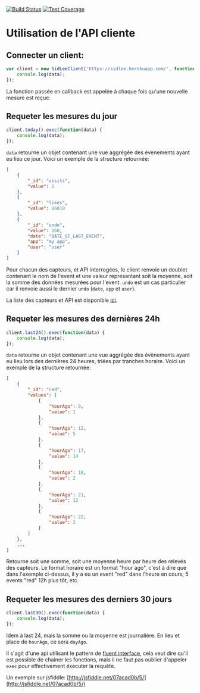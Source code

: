 [![Build Status](https://travis-ci.org/SidLeeParis/sidLeeAgenceConnectee.svg)](https://travis-ci.org/SidLeeParis/sidLeeAgenceConnectee)
[![Test Coverage](https://codeclimate.com/github/xseignard/sidLeeAgenceConnectee/badges/coverage.svg)](https://codeclimate.com/github/xseignard/sidLeeAgenceConnectee)

# Utilisation de l'API cliente

## Connecter un client:
```javascript
var client = new SidLeeClient('https://sidlee.herokuapp.com/', function(data) {
	console.log(data);
});
```
La fonction passée en callback est appelée à chaque fois qu'une nouvelle mesure est reçue.

## Requeter les mesures du jour
```javascript
client.today().exec(function(data) {
	console.log(data);
});
```
`data` retourne un objet contenant une vue aggrégée des évènements ayant eu lieu ce jour. Voici un exemple de la structure retournée:
```json
[
	{
		"_id": "visits",
		"value": 2
	},
	{
		"_id": "likes",
		"value": 86818
	},
	{
		"_id": "undo",
		"value": 160,
		"date": "DATE_OF_LAST_EVENT",
		"app": "my app",
		"user": "user"
	}
]
```

Pour chacun des capteurs, et API interrogées, le client renvoie un doublet contenant le nom de l'event et une valeur represantant soit la moyenne, soit la somme des données mesurées pour l'event. `undo` est un cas particulier car il renvoie aussi le dernier `undo` (`date`, `app` et `user`).

La liste des capteurs et API est disponible [ici](https://github.com/xseignard/sidLeeAgenceConnectee/blob/master/src/conf/sensorsConf.js).

## Requeter les mesures des dernières 24h
```javascript
client.last24().exec(function(data) {
	console.log(data);
});
```
`data` retourne un objet contenant une vue aggrégée des évènements ayant eu lieu lors des dernières 24 heures, triées par tranches horaire. Voici un exemple de la structure retournée:
```json
[
	{
		"_id": "red",
		"values": [
			{
				"hourAgo": 0,
				"value": 1
			},
			{
				"hourAgo": 12,
				"value": 5
			},
			{
				"hourAgo": 17,
				"value": 14
			},
			{
				"hourAgo": 18,
				"value": 2
			},
			{
				"hourAgo": 21,
				"value": 12
			},
			{
				"hourAgo": 22,
				"value": 2
			}
		]
	},
	...
]
```
Retourne soit une somme, soit une moyenne heure par heure des relevés des capteurs. Le format horaire est un format "hour ago", c'est à dire que dans l'exemple ci-dessus, il y a eu un event "red" dans l'heure en cours, 5 events "red" 12h plus tôt, etc.


## Requeter les mesures des derniers 30 jours
```javascript
client.last30().exec(function(data) {
	console.log(data);
});
```
Idem à last 24, mais la somme ou la moyenne est journalière. En lieu et place de `hourAgo`, ce sera `dayAgo`.


Il s'agit d'une api utilisant le pattern de [fluent interface](http://martinfowler.com/bliki/FluentInterface.html), cela veut dire qu'il est possible de chainer les fonctions, mais il ne faut pas oublier d'appeler `exec` pour effectivement éxecuter la requête.

Un exemple sur jsfiddle: [http://jsfiddle.net/07acad0b/5/](http://jsfiddle.net/07acad0b/5/)
